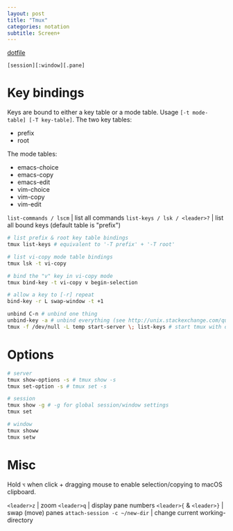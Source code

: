 ```yaml
---
layout: post
title: "Tmux"
categories: notation
subtitle: Screen+
---
```



[dotfile](https://github.com/cozywigwam/dotfiles/blob/master/.tmux.conf)

`[session][:window][.pane]`

# Key bindings

Keys are bound to either a key table or a mode table. Usage `[-t mode-table] [-T key-table]`. The two key tables: 

- prefix
- root

The mode tables:

- emacs-choice
- emacs-copy
- emacs-edit
- vim-choice
- vim-copy
- vim-edit


`list-commands / lscm` | list all commands
`list-keys / lsk / <leader>?` | list all bound keys (default table is "prefix")


```bash
# list prefix & root key table bindings
tmux list-keys # equivalent to '-T prefix' + '-T root'

# list vi-copy mode table bindings
tmux lsk -t vi-copy

# bind the "v" key in vi-copy mode
tmux bind-key -t vi-copy v begin-selection

# allow a key to [-r] repeat
bind-key -r L swap-window -t +1

unbind C-n # unbind one thing
unbind-key -a # unbind everything (see http://unix.stackexchange.com/questions/57641/reload-of-tmux-config-not-unbinding-keys-bind-key-is-cumulative)
tmux -f /dev/null -L temp start-server \; list-keys # start tmux with default keys
```


# Options

```bash
# server
tmux show-options -s # tmux show -s
tmux set-option -s # tmux set -s

# session
tmux show -g # -g for global session/window settings
tmux set

# window
tmux showw
tmux setw
```


# Misc

Hold `⌥` when click + dragging mouse to enable selection/copying to macOS clipboard.

`<leader>z` | zoom
`<leader>q` | display pane numbers
`<leader>{` & `<leader>}` | swap (move) panes
`attach-session -c ~/new-dir` | change current working-directory
